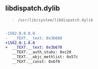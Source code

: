 ## libdispatch.dylib

> `/usr/lib/system/libdispatch.dylib`

```diff

-1502.0.0.0.0
-  __TEXT.__text: 0x3b668
+1502.0.1.0.0
+  __TEXT.__text: 0x3b670
   __TEXT.__auth_stubs: 0xc20
   __TEXT.__objc_methlist: 0x57c
   __TEXT.__const: 0x6f0

```
